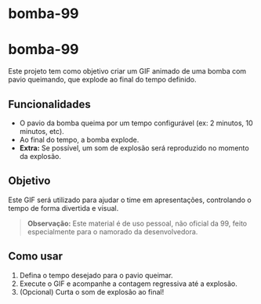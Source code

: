 # bomba-99

# bomba-99

Este projeto tem como objetivo criar um GIF animado de uma bomba com pavio queimando, que explode ao final do tempo definido.

## Funcionalidades

- O pavio da bomba queima por um tempo configurável (ex: 2 minutos, 10 minutos, etc).
- Ao final do tempo, a bomba explode.
- **Extra:** Se possível, um som de explosão será reproduzido no momento da explosão.

## Objetivo

Este GIF será utilizado para ajudar o time em apresentações, controlando o tempo de forma divertida e visual.

> **Observação:** Este material é de uso pessoal, não oficial da 99, feito especialmente para o namorado da desenvolvedora.

## Como usar

1. Defina o tempo desejado para o pavio queimar.
2. Execute o GIF e acompanhe a contagem regressiva até a explosão.
3. (Opcional) Curta o som de explosão ao final!

